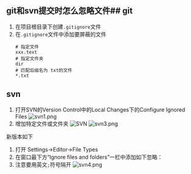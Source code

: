 ## git和svn提交时怎么忽略文件## git
1. 在项目根目录下创建`.gitignore`文件
2. 在`.gitignore`文件中添加要屏蔽的文件
    ```.gitignore
    # 指定文件
    xxx.text
    # 指定文件夹
    dir
    # 匹配后缀名为 txt的文件
    *.txt
    ```
## svn
1. 打开SVN的Version Control中的Local Changes下的Configure Ignored Files
![svn1.png](https://myblog-1252842020.cos.ap-guangzhou.myqcloud.com/svn1_1574652846178.png)
2. 增加特定文件或文件夹
![SVN](https://myblog-1252842020.cos.ap-guangzhou.myqcloud.com/SVN_1574652823070.png)
![svn3.png](https://myblog-1252842020.cos.ap-guangzhou.myqcloud.com/svn3_1574652904330.png)

新版本如下
1. 打开 Settings→Editor→File Types
2. 在窗口最下方“Ignore files and folders”一栏中添加如下忽略： 
3. 注意要用英文`;`符号隔开
    ![svn4.png](https://myblog-1252842020.cos.ap-guangzhou.myqcloud.com/svn4_1574653034383.png)
